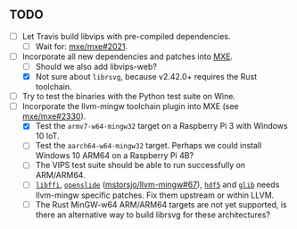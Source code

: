 ## TODO
- [ ] Let Travis build libvips with pre-compiled dependencies.
  - [ ] Wait for: [mxe/mxe#2021](https://github.com/mxe/mxe/issues/2021).
- [ ] Incorporate all new dependencies and patches into [MXE](https://github.com/mxe/mxe).
  - [ ] Should we also add libvips-web?
  - [x] Not sure about `librsvg`, because v2.42.0+ requires the Rust toolchain.
- [ ] Try to test the binaries with the Python test suite on Wine.
- [ ] Incorporate the llvm-mingw toolchain plugin into MXE (see [mxe/mxe#2330](https://github.com/mxe/mxe/issues/2330)).
  - [x] Test the `armv7-w64-mingw32` target on a Raspberry Pi 3 with Windows 10 IoT.
  - [ ] Test the `aarch64-w64-mingw32` target. Perhaps we could install Windows 10 ARM64 on a Raspberry Pi 4B?
  - [ ] The VIPS test suite should be able to run successfully on ARM/ARM64.
  - [ ] [`libffi`](8.9/patches/libffi-3-fixes.patch), [`openslide`](8.9/patches/openslide-3-fixes.patch) ([mstorsjo/llvm-mingw#67](https://github.com/mstorsjo/llvm-mingw/issues/67)), [`hdf5`](8.9/patches/hdf5-1-fixes.patch) and [`glib`](8.9/patches/glib-2-fixes.patch) needs llvm-mingw specific patches. Fix them upstream or within LLVM.
  - [ ] The Rust MinGW-w64 ARM/ARM64 targets are not yet supported, is there an alternative way to build librsvg for these architectures?

